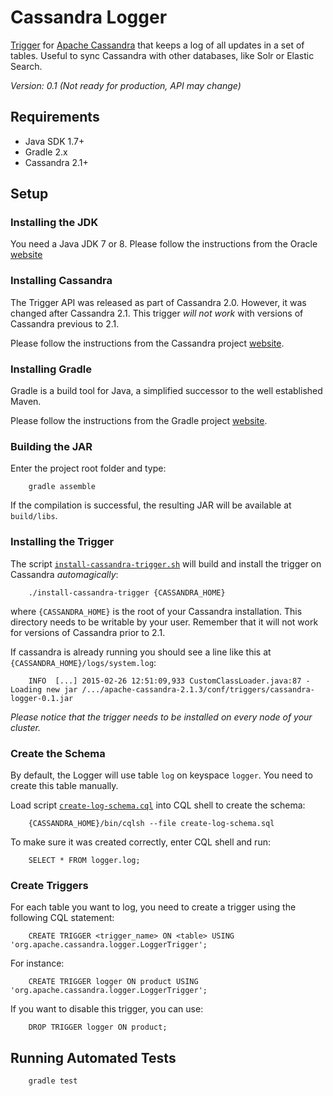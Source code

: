 Cassandra Logger
================

[Trigger](http://www.datastax.com/dev/blog/whats-new-in-cassandra-2-0-prototype-triggers-support) for [Apache Cassandra](http://cassandra.apache.org) that keeps a log of all updates in a set of tables. Useful to sync Cassandra with other databases, like Solr or Elastic Search.

*Version: 0.1 (Not ready for production, API may change)*

Requirements
------------

- Java SDK 1.7+
- Gradle 2.x
- Cassandra 2.1+

Setup
-----

### Installing the JDK

You need a Java JDK 7 or 8. Please follow the instructions from the Oracle [website](http://docs.oracle.com/javase/7/docs/webnotes/install/)

### Installing Cassandra

The Trigger API was released as part of Cassandra 2.0. However, it was changed after Cassandra 2.1. This trigger *will not work* with versions of Cassandra previous to 2.1.

Please follow the instructions from the Cassandra project [website](http://wiki.apache.org/cassandra/GettingStarted).

### Installing Gradle

Gradle is a build tool for Java, a simplified successor to the well established Maven.

Please follow the instructions from the Gradle project [website](http://gradle.org/installation).

### Building the JAR

Enter the project root folder and type:

        gradle assemble

If the compilation is successful, the resulting JAR will be available at `build/libs`.

### Installing the Trigger

The script [`install-cassandra-trigger.sh`](install-cassandra-trigger.sh) will build and install the trigger on Cassandra *automagically*:

        ./install-cassandra-trigger {CASSANDRA_HOME}

where `{CASSANDRA_HOME}` is the root of your Cassandra installation. This directory needs to be writable by your user. Remember that it will not work for versions of Cassandra prior to 2.1.

If cassandra is already running you should see a line like this at `{CASSANDRA_HOME}/logs/system.log`:

        INFO  [...] 2015-02-26 12:51:09,933 CustomClassLoader.java:87 - Loading new jar /.../apache-cassandra-2.1.3/conf/triggers/cassandra-logger-0.1.jar

*Please notice that the trigger needs to be installed on every node of your cluster.*

### Create the Schema

By default, the Logger will use table `log` on keyspace `logger`. You need to create this table manually.

Load script [`create-log-schema.cql`](create-log-schema.cql) into CQL shell to create the schema:
 
        {CASSANDRA_HOME}/bin/cqlsh --file create-log-schema.sql

To make sure it was created correctly, enter CQL shell and run:

        SELECT * FROM logger.log;

### Create Triggers

For each table you want to log, you need to create a trigger using the following CQL statement:

        CREATE TRIGGER <trigger_name> ON <table> USING 'org.apache.cassandra.logger.LoggerTrigger';

For instance:

        CREATE TRIGGER logger ON product USING 'org.apache.cassandra.logger.LoggerTrigger';

If you want to disable this trigger, you can use:

        DROP TRIGGER logger ON product;

Running Automated Tests
-----------------------

        gradle test
